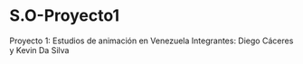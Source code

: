 # S.O-Proyecto1
Proyecto 1: Estudios de animación en Venezuela
Integrantes: Diego Cáceres y Kevin Da Silva
